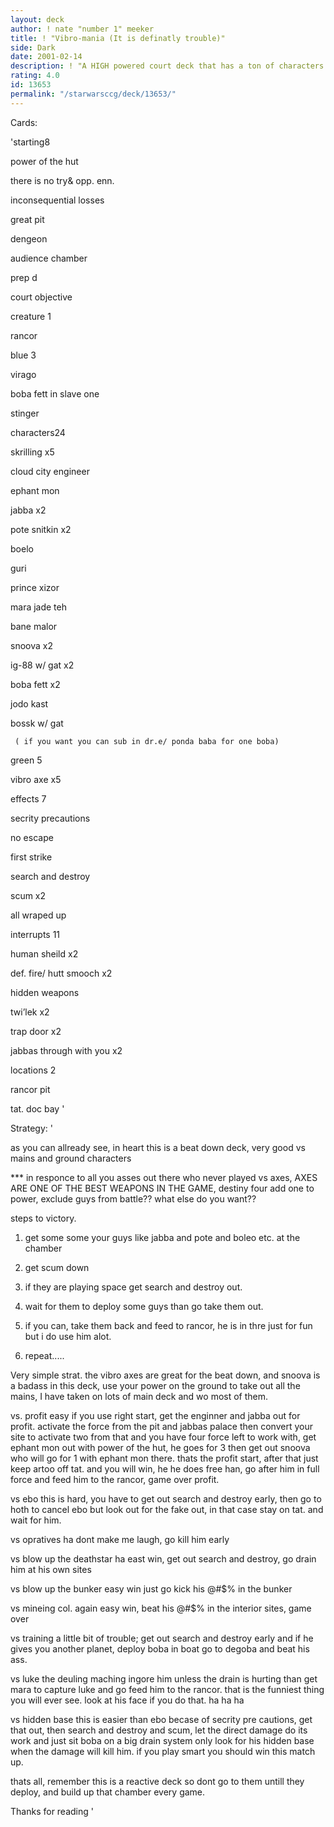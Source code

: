 ```yaml
---
layout: deck
author: ! nate "number 1" meeker
title: ! "Vibro-mania (It is definatly trouble)"
side: Dark
date: 2001-02-14
description: ! "A HIGH powered court deck that has a ton of characters and will exclude everyone"
rating: 4.0
id: 13653
permalink: "/starwarsccg/deck/13653/"
---
```

Cards: 

'starting8

power of the hut

there is no try& opp. enn.

inconsequential losses

great pit

dengeon

audience chamber

prep d

court objective


creature 1

rancor


blue 3

virago

boba fett in slave one

stinger


characters24

skrilling x5

cloud city engineer

ephant mon

jabba x2

pote snitkin x2

boelo

guri

prince xizor

mara jade teh

bane malor

snoova x2

ig-88 w/ gat x2

boba fett x2

jodo kast

bossk w/ gat

     ( if you want you can sub in dr.e/ ponda baba for one boba)


green 5

vibro axe x5


effects 7

secrity precautions

no escape

first strike

search and destroy

scum x2

all wraped up


interrupts 11

human sheild x2

def. fire/ hutt smooch x2

hidden weapons

twi’lek x2

trap door x2

jabbas through with you x2


locations 2

rancor pit

tat. doc bay '

Strategy: '

as you can allready see, in heart this is a beat down deck, very good vs mains and ground characters


*** in responce to all you asses out there who never played vs axes, AXES ARE ONE OF THE BEST WEAPONS IN THE GAME, destiny four add one to power, exclude guys from battle?? what else do you want??


steps to victory.

1. get some some your guys like jabba and pote and boleo etc. at the chamber

2. get scum down

3. if they are playing space get search and destroy out.

4. wait for them to deploy some guys than go take them out.

5. if you can, take them back and feed to rancor, he is in thre just for fun but i do use him alot.

6. repeat.....


Very simple strat. the vibro axes are great for the beat down, and snoova is a badass in this deck, use your power on the ground to take out all the mains, I have taken on lots of main deck and wo most of them.


vs. profit easy if you use right start, get the enginner and jabba out for profit. activate the force from the pit and jabbas palace then convert your site to activate two from that and you have four force left to work with, get ephant mon out with power of the hut, he goes for 3 then get out snoova who will go for 1 with ephant mon there. thats the profit start, after that just keep artoo off tat. and you will win, he he does free han, go after him in full force and feed him to the rancor, game over profit.


vs ebo this is hard, you have to get out search and destroy early, then go to hoth to cancel ebo but look out for the fake out, in that case stay on tat. and wait for him.


vs opratives ha dont make me laugh, go kill him early


vs blow up the deathstar ha east win, get out search and destroy, go drain him at his own sites


vs blow up the bunker easy win just go kick his @#$% in the bunker


vs mineing col. again easy win, beat his @#$% in the interior sites, game over


vs training  a little bit of trouble; get out search and destroy early and if he gives you another planet, deploy boba in boat go to degoba and beat his ass.


vs luke the deuling maching ingore him unless the drain is hurting than get mara to capture luke and go feed him to the rancor. that is the funniest thing you will ever see. look at his face if you do that. ha ha ha


vs hidden base this is easier than ebo becase of secrity pre cautions, get that out, then search and destroy and scum, let the direct damage do its work and just sit boba on a big drain system only look for his hidden base when the damage will kill him. if you play smart you should win this match up.


thats all, remember this is a reactive deck so dont go to them untill they deploy, and build up that chamber every game.


Thanks for reading  '
